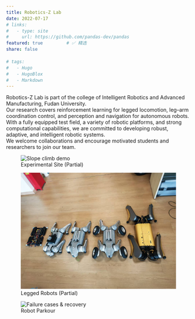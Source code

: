 ```yaml
---
title: Robotics-Z Lab
date: 2022-07-17
# links:
#   - type: site
#     url: https://github.com/pandas-dev/pandas
featured: true         # ✅ 精选
share: false

# tags:
#   - Hugo
#   - HugoBlox
#   - Markdown
---
```


Robotics-Z Lab is part of the college of Intelligent Robotics and Advanced Manufacturing, Fudan University.  
Our research covers reinforcement learning for legged locomotion, leg–arm coordination control, and perception and navigation for autonomous robots. With a fully equipped test field, a variety of robotic platforms, and strong computational capabilities, we are committed to developing robust, adaptive, and intelligent robotic systems.  
We welcome collaborations and encourage motivated students and researchers to join our team.

<div class="grid grid-cols-2 gap-4">
  <figure class="col-span-2">
    <img src="lab.png" alt="Slope climb demo" loading="lazy">
    <figcaption class="text-sm text-gray-500 mt-1 text-center">Experimental Site (Partial)</figcaption>
  </figure>

  <figure class="col-span-2">
    <img src="dog.jpg" alt="Terrain traversal on rubble" loading="lazy">
    <figcaption class="text-sm text-gray-500 mt-1 text-center">Legged Robots (Partial)</figcaption>
  </figure>

  <figure class="col-span-2">
    <img src="demo1.gif" alt="Failure cases & recovery" loading="lazy">
    <figcaption class="text-sm text-gray-500 mt-1 text-center">Robot Parkour</figcaption>
  </figure>
</div>


<!--more-->
